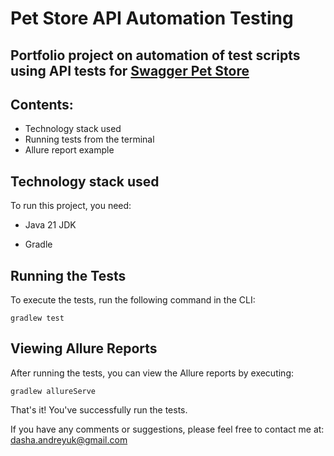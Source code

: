 # Pet Store API Automation Testing

## Portfolio project on automation of test scripts using API tests for [Swagger Pet Store](https://petstore.swagger.io/#/)

## Contents:
- Technology stack used
- Running tests from the terminal
- Allure report example

## Technology stack used



To run this project, you need:

* Java 21 JDK

* Gradle

## Running the Tests

To execute the tests, run the following command in the CLI:

`gradlew test`

## Viewing Allure Reports

After running the tests, you can view the Allure reports by executing: 

`gradlew allureServe` 

That's it! You've successfully run the tests.

If you have any comments or suggestions, please feel free to contact me at: [dasha.andreyuk@gmail.com](dasha.andreyuk@gmail.com)
